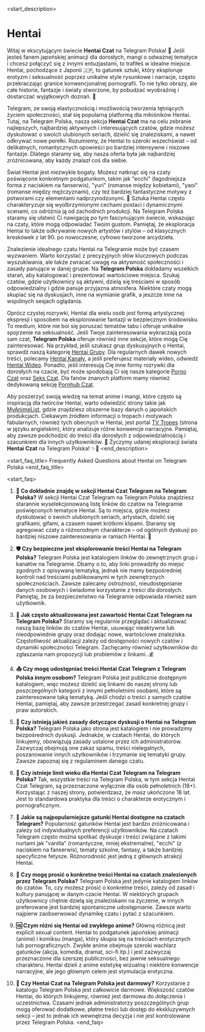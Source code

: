 <start_description>
# Hentai

Witaj w ekscytującym świecie **Hentai Czat** na Telegram Polska! 🎨 Jeśli jesteś fanem japońskiej animacji dla dorosłych, mangi o odważnej tematyce i chcesz połączyć się z innymi entuzjastami, to trafiłeś w idealne miejsce. Hentai, pochodzące z Japonii 🇯🇵, to gatunek sztuki, który eksploruje erotyzm i seksualność poprzez unikalne style rysunkowe i narracje, często przekraczając granice konwencjonalnej pornografii. To nie tylko obrazy, ale całe historie, fantazje i światy stworzone, by pobudzać wyobraźnię i dostarczać wyjątkowych doznań. 🔞

Telegram, ze swoją elastycznością i możliwością tworzenia tętniących życiem społeczności, stał się popularną platformą dla miłośników Hentai. Tutaj, na Telegram Polska, nasza sekcja **Hentai Czat** ma na celu zebranie najlepszych, najbardziej aktywnych i interesujących czatów, gdzie możesz dyskutować o swoich ulubionych seriach, dzielić się znaleziskami, a nawet odkrywać nowe perełki. Rozumiemy, że Hentai to szeroki wszechświat – od delikatnych, romantycznych opowieści po bardziej intensywne i niszowe fantazje. Dlatego staramy się, aby nasza oferta była jak najbardziej zróżnicowana, aby każdy znalazł coś dla siebie.

Świat Hentai jest niezwykle bogaty. Możesz natknąć się na czaty poświęcone konkretnym podgatunkom, takim jak "ecchi" (łagodniejsza forma z naciskiem na fanserwis), "yuri" (romanse między kobietami), "yaoi" (romanse między mężczyznami), czy też bardziej fantastyczne motywy z potworami czy elementami nadprzyrodzonymi. 💭 Sztuka Hentai często charakteryzuje się wyolbrzymionymi cechami postaci i dynamicznymi scenami, co odróżnia ją od zachodnich produkcji. Na Telegram Polska staramy się ułatwić Ci nawigację po tym fascynującym świecie, wskazując na czaty, które mogą odpowiadać Twoim gustom. Pamiętaj, że eksploracja Hentai to także odkrywanie nowych artystów i stylów – od klasycznych kreskówek z lat 90. po nowoczesne, cyfrowo tworzone arcydzieła.

Znalezienie idealnego czatu Hentai na Telegramie może być czasem wyzwaniem. Warto korzystać z precyzyjnych słów kluczowych podczas wyszukiwania, ale także zwracać uwagę na aktywność społeczności i zasady panujące w danej grupie. Na **Telegram Polska** dokładamy wszelkich starań, aby katalogować i prezentować wartościowe miejsca. Szukaj czatów, gdzie użytkownicy są aktywni, dzielą się treściami w sposób odpowiedzialny i gdzie panuje przyjazna atmosfera. Niektóre czaty mogą skupiać się na dyskusjach, inne na wymianie grafik, a jeszcze inne na wspólnych sesjach oglądania.

Oprócz czystej rozrywki, Hentai dla wielu osób jest formą artystycznej ekspresji i sposobem na eksplorowanie fantazji w bezpiecznym środowisku. To medium, które nie boi się poruszać tematów tabu i oferuje unikalne spojrzenie na seksualność. Jeśli Twoje zainteresowania wykraczają poza sam czat, **Telegram Polska** oferuje również inne sekcje, które mogą Cię zainteresować. Na przykład, jeśli szukasz grup dyskusyjnych o Hentai, sprawdź naszą kategorię [Hentai Grupy](/grupy/hentai/). Dla regularnych dawek nowych treści, polecamy [Hentai Kanały](/kanaly/hentai/), a jeśli preferujesz materiały wideo, odwiedź [Hentai Wideo](/wideo/hentai/). Ponadto, jeśli interesują Cię inne formy rozrywki dla dorosłych na czacie, być może spodobają Ci się nasze kategorie [Porno Czat](/czat/porno/) oraz [Seks Czat](/czat/seks/). Dla fanów znanych platform mamy również dedykowaną sekcję [Pornhub Czat](/czat/pornhub/).

Aby poszerzyć swoją wiedzę na temat anime i mangi, które często są inspiracją dla twórców Hentai, warto odwiedzić strony takie jak [MyAnimeList](https://myanimelist.net), gdzie znajdziesz obszerne bazy danych o japońskich produkcjach. Ciekawym źródłem informacji o tropach i motywach fabularnych, również tych obecnych w Hentai, jest portal [TV Tropes](https://tvtropes.org) (strona w języku angielskim), który analizuje różne konwencje narracyjne. Pamiętaj, aby zawsze podchodzić do treści dla dorosłych z odpowiedzialnością i szacunkiem dla innych użytkowników. 💖 Życzymy udanej eksploracji świata **Hentai Czat** na Telegram Polska! ✨🚀
<end_description>

<start_faq_title>
Frequently Asked Questions about Hentai on Telegram Polska
<end_faq_title>

<start_faq>
1. **🤔 Co dokładnie znajdę w sekcji Hentai Czat Telegram na Telegram Polska?**
W sekcji Hentai Czat Telegram na Telegram Polska znajdziesz starannie wyselekcjonowaną listę linków do czatów na Telegramie poświęconych tematyce Hentai. Są to miejsca, gdzie możesz dyskutować o swoich ulubionych seriach, artystach, dzielić się grafikami, gifami, a czasem nawet krótkimi klipami. Staramy się agregować czaty o różnorodnym charakterze – od ogólnych dyskusji po bardziej niszowe zainteresowania w ramach Hentai. 💬

2. **🛡️ Czy bezpieczne jest eksplorowanie treści Hentai na Telegram Polska?**
Telegram Polska jest katalogiem linków do zewnętrznych grup i kanałów na Telegramie. Dbamy o to, aby linki prowadziły do miejsc zgodnych z opisywaną tematyką, jednak nie mamy bezpośredniej kontroli nad treściami publikowanymi w tych zewnętrznych społecznościach. Zawsze zalecamy ostrożność, nieudostępnianie danych osobowych i świadome korzystanie z treści dla dorosłych. Pamiętaj, że za bezpieczeństwo na Telegramie odpowiada również sam użytkownik.

3. **🔄 Jak często aktualizowana jest zawartość Hentai Czat Telegram na Telegram Polska?**
Staramy się regularnie przeglądać i aktualizować naszą bazę linków do czatów Hentai, usuwając nieaktywne lub nieodpowiednie grupy oraz dodając nowe, wartościowe znaleziska. Częstotliwość aktualizacji zależy od dostępności nowych czatów i dynamiki społeczności Telegram. Zachęcamy również użytkowników do zgłaszania nam propozycji lub problemów z linkami. 💰

4. **📤 Czy mogę udostępniać treści Hentai Czat Telegram z Telegram Polska innym osobom?**
Telegram Polska jest publicznie dostępnym katalogiem, więc możesz dzielić się linkami do naszej strony lub poszczególnych kategorii z innymi pełnoletnimi osobami, które są zainteresowane taką tematyką. Jeśli chodzi o treści z samych czatów Hentai, pamiętaj, aby zawsze przestrzegać zasad konkretnej grupy i praw autorskich.

5. **📜 Czy istnieją jakieś zasady dotyczące dyskusji o Hentai na Telegram Polska?**
Telegram Polska jako strona jest katalogiem i nie prowadzimy bezpośrednich dyskusji. Jednakże, w czatach Hentai, do których linkujemy, obowiązują zasady ustalone przez ich administratorów. Zazwyczaj obejmują one zakaz spamu, treści nielegalnych, poszanowanie innych użytkowników i trzymanie się tematyki grupy. Zawsze zapoznaj się z regulaminem danego czatu.

6. **🔞 Czy istnieje limit wieku dla Hentai Czat Telegram na Telegram Polska?**
Tak, wszystkie treści na Telegram Polska, w tym sekcja Hentai Czat Telegram, są przeznaczone wyłącznie dla osób pełnoletnich (18+). Korzystając z naszej strony, potwierdzasz, że masz ukończone 18 lat. Jest to standardowa praktyka dla treści o charakterze erotycznym i pornograficznym.

7. **🌸 Jakie są najpopularniejsze gatunki Hentai dostępne na czatach Telegram?**
Popularność gatunków Hentai jest bardzo zróżnicowana i zależy od indywidualnych preferencji użytkowników. Na czatach Telegram często można spotkać dyskusje i treści związane z takimi nurtami jak "vanilla" (romantyczne, mniej ekstremalne), "ecchi" (z naciskiem na fanserwis), tematy szkolne, fantasy, a także bardziej specyficzne fetysze. Różnorodność jest jedną z głównych atrakcji Hentai.

8. **🙋 Czy mogę prosić o konkretne treści Hentai na czatach znalezionych przez Telegram Polska?**
Telegram Polska jest jedynie katalogiem linków do czatów. To, czy możesz prosić o konkretne treści, zależy od zasad i kultury panującej w danym czacie Hentai. W niektórych grupach użytkownicy chętnie dzielą się znaleziskami na życzenie, w innych preferowane jest bardziej spontaniczne udostępnianie. Zawsze warto najpierw zaobserwować dynamikę czatu i pytać z szacunkiem.

9. **🆚 Czym różni się Hentai od zwykłego anime?**
Główną różnicą jest explicit sexual content. Hentai to podgatunek japońskiej animacji (anime) i komiksu (manga), który skupia się na treściach erotycznych lub pornograficznych. Zwykłe anime obejmuje szeroki wachlarz gatunków (akcja, komedia, dramat, sci-fi itp.) i jest zazwyczaj przeznaczone dla szerszej publiczności, bez jawnie seksualnego charakteru. Hentai dzieli z anime estetykę wizualną i niektóre konwencje narracyjne, ale jego głównym celem jest stymulacja erotyczna.

10. **💸 Czy Hentai Czat na Telegram Polska jest darmowy?**
Korzystanie z katalogu Telegram Polska jest całkowicie darmowe. Większość czatów Hentai, do których linkujemy, również jest darmowa do dołączenia i uczestnictwa. Czasami jednak administratorzy poszczególnych grup mogą oferować dodatkowe, płatne treści lub dostęp do ekskluzywnych sekcji – jest to jednak ich wewnętrzna decyzja i nie jest kontrolowane przez Telegram Polska.
<end_faq>